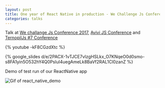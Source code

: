 ```yaml
---
layout: post
title: One year of React Native in production - We Challenge Js Conference
categories: talks
---
```



Talk at [We challange Js Conference 2017](https://js.wechallenge.it/), [Avivi JS Conference](https://www.facebook.com/events/778095229066454/) and [TernopilJs #7 Conference](https://www.facebook.com/events/1955440754777534/)

{% youtube -kF8CGzdXtc %}

{% google_slides d/e/2PACX-1vTJCE7vIzgHSLkx_O7KNqeO0d0smo-s8FA1yin5O532hY4Q0PsluI4uegAmeLk8BaVf2RAL1Cl0zanZ %}

Demo of test run of our ReactNative app

![Gif of react_native_demo]({{"/images/react_native_demo_tests.gif"}})